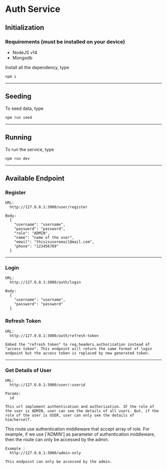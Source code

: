 # Auth Service

## Initialization

### Requirements (must be installed on your device)

- NodeJS v14
- Mongodb

Install all the dependency, type

```
npm i
```

---

## Seeding

To seed data, type

```
npm run seed
```

---

## Running

To run the service, type

```
npm run dev
```

---

## Available Endpoint

### Register

```
URL:
  http://127.0.0.1:3000/user/register

Body:
  {
    "username": "username",
    "password": "password",
    "role": "ADMIN",
    "name": "name of the user",
    "email": "thisisuseremail@mail.com",
    "phone": "123456789"
  }
```

---

### Login

```
URL:
  http://127.0.0.1:3000/auth/login

Body:
  {
    "username": "username",
    "password": "password"
  }
```

### Refresh Token

```
URL:
  http://127.0.0.1:3000/auth/refresh-token

Embed the "refresh token" to req.headers.authorization instead of "access token". This endpoint will return the same format of login endpoint but the access token is replaced by new generated token.
```

---

### Get Details of User

```
URL:
  http://127.0.0.1:3000/user/:userid

Params:
  id

This url implement authentication and authorization. IF the role of the user is ADMIN, user can see the details of all users. But, if the role of the user is USER, user can only see the details of him/herself.
```

This route use authentication middleware that accept array of role. For example, if we use ['ADMIN'] as parameter of authentication middleware, then the route can only be accessed by the admin.

```
Example :
  http://127.0.0.1:3000/admin-only

This endpoint can only be accessed by the admin.
```
